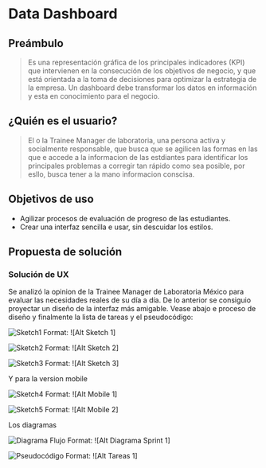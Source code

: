 # Data Dashboard

## Preámbulo
> Es una representación gráfica de los principales indicadores (KPI) que intervienen en la consecución de los objetivos de negocio, y que está orientada a la toma de decisiones para optimizar la estrategia de la empresa.
> Un dashboard debe transformar los datos en información y esta en conocimiento para el negocio.

## ¿Quién es el usuario?

> El o la Trainee Manager de laboratoria, una persona activa y socialmente responsable, que busca que se agilicen las formas en las que e accede a la informacion de las estdiantes para identificar los principales problemas a corregir tan rápido como sea posible, por esllo, busca tener a la mano informacion conscisa.

## Objetivos de uso

* Agilizar procesos de evaluación de progreso de las estudiantes.
* Crear una interfaz sencilla e usar, sin descuidar los estilos.

 ## Propuesta de solución

 ### Solución de UX

Se analizó la opinion de la Trainee Manager de Laboratoria México para evaluar las necesidades reales de su día a día. De lo anterior se consiguio proyectar un diseño de la interfaz más amigable. Vease abajo e proceso de diseño y finalmente la lista de tareas y el pseudocódigo:

![Sketch1](/src/Pictures/Sketch1.jpg)
Format: ![Alt Sketch 1]

![Sketch2](/src/Pictures/Sketch2.jpg)
Format: ![Alt Sketch 2]

![Sketch3](/src/Pictures/Sketch3.jpg)
Format: ![Alt Sketch 3]

Y para la version mobile

![Sketch4](/src/Pictures/Mobile1.jpg)
Format: ![Alt Mobile 1]

![Sketch5](/src/Pictures/Mobile2.jpg)
Format: ![Alt Mobile 2]

Los diagramas

![Diagrama Flujo](/src/Pictures/DiagramaSprint1.jpg)
Format: ![Alt Diagrama Sprint 1]

![Pseudocódigo](/src/Pictures/TareasSprint1.jpg)
Format: ![Alt Tareas 1]
